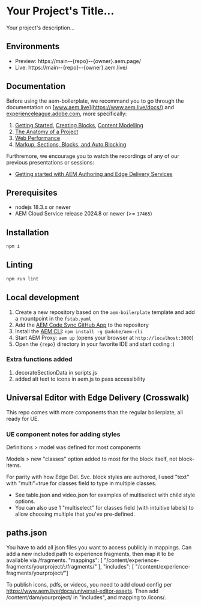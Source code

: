 # Your Project's Title...
Your project's description...

## Environments
- Preview: https://main--{repo}--{owner}.aem.page/
- Live: https://main--{repo}--{owner}.aem.live/

## Documentation

Before using the aem-boilerplate, we recommand you to go through the documentation on [www.aem.live](https://www.aem.live/docs/) and [experienceleague.adobe.com](https://experienceleague.adobe.com/en/docs/experience-manager-cloud-service/content/edge-delivery/wysiwyg-authoring/authoring), more specifically:
1. [Getting Started](https://experienceleague.adobe.com/en/docs/experience-manager-cloud-service/content/edge-delivery/wysiwyg-authoring/edge-dev-getting-started), [Creating Blocks](https://experienceleague.adobe.com/en/docs/experience-manager-cloud-service/content/edge-delivery/wysiwyg-authoring/create-block), [Content Modelling](https://experienceleague.adobe.com/en/docs/experience-manager-cloud-service/content/edge-delivery/wysiwyg-authoring/content-modeling)
2. [The Anatomy of a Project](https://www.aem.live/developer/anatomy-of-a-project)
3. [Web Performance](https://www.aem.live/developer/keeping-it-100)
4. [Markup, Sections, Blocks, and Auto Blocking](https://www.aem.live/developer/markup-sections-blocks)

Furthremore, we encourage you to watch the recordings of any of our previous presentations or sessions:
- [Getting started with AEM Authoring and Edge Delivery Services](https://experienceleague.adobe.com/en/docs/events/experience-manager-gems-recordings/gems2024/aem-authoring-and-edge-delivery)

## Prerequisites

- nodejs 18.3.x or newer
- AEM Cloud Service release 2024.8 or newer (>= `17465`)

## Installation

```sh
npm i
```

## Linting

```sh
npm run lint
```

## Local development

1. Create a new repository based on the `aem-boilerplate` template and add a mountpoint in the `fstab.yaml`
1. Add the [AEM Code Sync GitHub App](https://github.com/apps/aem-code-sync) to the repository
1. Install the [AEM CLI](https://github.com/adobe/helix-cli): `npm install -g @adobe/aem-cli`
1. Start AEM Proxy: `aem up` (opens your browser at `http://localhost:3000`)
1. Open the `{repo}` directory in your favorite IDE and start coding :)

### Extra functions added
1. decorateSectionData in scripts.js
1. added alt text to icons in aem.js to pass accessibility

## Universal Editor with Edge Delivery (Crosswalk)
This repo comes with more components than the regular boilerplate, all ready for UE.

### UE component notes for adding styles
Definitions > model was defined for most components

Models > new "classes" option added to most for the block itself, not block-items.

For parity with how Edge Del. Svc. block styles are authored, I used "text" with "multi"=true for classes field to type in multiple classes.
- See table.json and video.json for examples of multiselect with child style options.
- You can also use 1 "multiselect" for classes field (with intuitive labels) to allow choosing multiple that you've pre-defined.

## paths.json
You have to add all json files you want to access publicly in mappings. Can add a new included path to experience fragments, then map it to be available via /fragments.
"mappings": [ "/content/experience-fragments/yourproject/:/fragments/" ],
"includes": [ "/content/experience-fragments/yourproject/"]

To publish icons, pdfs, or videos, you need to add cloud config per https://www.aem.live/docs/universal-editor-assets. Then add /content/dam/yourproject/ in "includes", and mapping to /icons/. 